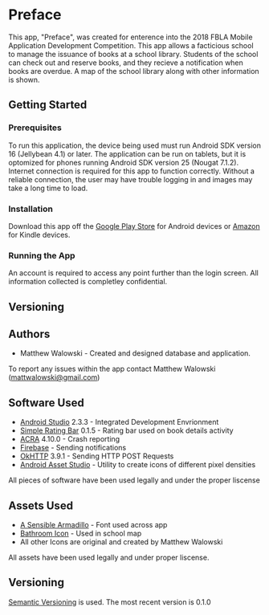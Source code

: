 # Preface

This app, "Preface", was created for enterence into the 2018 FBLA Mobile Application Development Competition. This app allows a facticious school to manage the issuance of books at a school library. Students of the school can check out and reserve books, and they recieve a notification when books are overdue. A map of the school library along with other information is shown.

## Getting Started

### Prerequisites

To run this application, the device being used must run Android SDK version 16 (Jellybean 4.1) or later. The application can be run on tablets, but it is optomized for phones running Android SDK version 25 (Nougat 7.1.2). Internet connection is required for this app to function correctly. Without a reliable connection, the user may have trouble logging in and images may take a long time to load.

### Installation

Download this app off the [Google Play Store](https://play.google.com/store/apps/details?id=com.walowtech.fblaapplication&hl=en) for Android devices or [Amazon](https://www.amazon.com/dp/B0791V9Q1K/ref=sr_1_1?ie=UTF8&qid=1516156414&sr=8-1&keywords=Matthew+Walowski) for Kindle devices.

### Running the App

An account is required to access any point further than the login screen. All information collected is completley confidential.

## Versioning

## Authors
* Matthew Walowski - Created and designed database and application.

To report any issues within the app contact Matthew Walowski (mattwalowski@gmail.com)

## Software Used
* [Android Studio](https://developer.android.com/studio/index.html) 2.3.3 - Integrated Development Envrionment
* [Simple Rating Bar](https://github.com/FlyingPumba/SimpleRatingBar) 0.1.5 - Rating bar used on book details activity
* [ACRA](https://github.com/ACRA/acra) 4.10.0 - Crash reporting
* [Firebase](https://firebase.google.com/) - Sending notifications
* [OkHTTP](https://github.com/square/okhttp) 3.9.1 - Sending HTTP POST Requests
* [Android Asset Studio](https://romannurik.github.io/AndroidAssetStudio/) - Utility to create icons of different pixel densities

All pieces of software have been used legally and under the proper liscense

## Assets Used

* [A Sensible Armadillo](http://www.1001fonts.com/a-sensible-armadillo-font.html) - Font used across app
* [Bathroom Icon](https://commons.wikimedia.org/wiki/File:Bathroom-gender-sign.png) - Used in school map
* All other Icons are original and created by Matthew Walowski

All assets have been used legally and under proper liscense.

## Versioning

[Semantic Versioning](https://semver.org/) is used. The most recent version is 0.1.0




